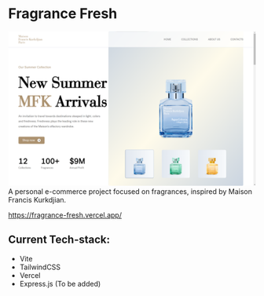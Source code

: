 # Fragrance Fresh

![Website Thumbnail](src/assets/thumbnails/thumbnail1.png)
A personal e-commerce project focused on fragrances, inspired by Maison Francis Kurkdjian.

https://fragrance-fresh.vercel.app/

## Current Tech-stack:
- Vite
- TailwindCSS
- Vercel
- Express.js (To be added)